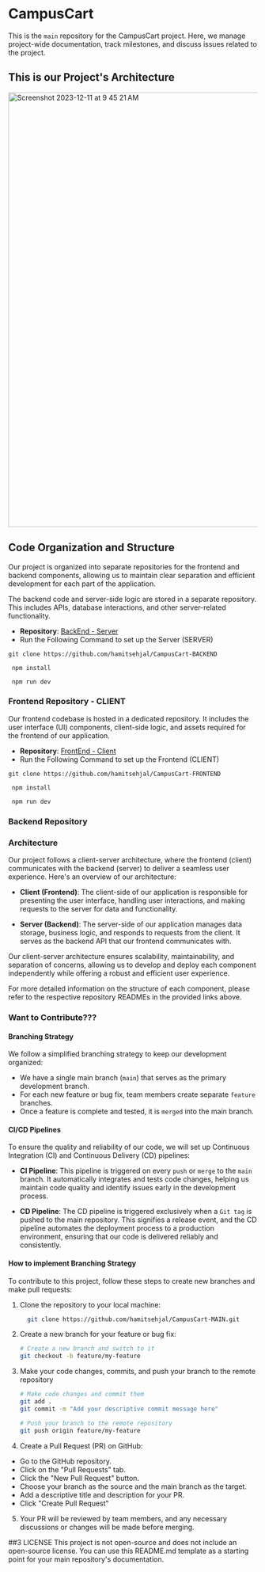 # CampusCart

This is the `main` repository for the CampusCart project. Here, we manage project-wide documentation, track milestones, and discuss issues related to the project.

## This is our Project's Architecture

<img width="878" alt="Screenshot 2023-12-11 at 9 45 21 AM" src="https://github.com/hamitsehjal/CampusCart/assets/73131093/37628485-4fb8-4d50-b6fb-794f286869e2">


## Code Organization and Structure

Our project is organized into separate repositories for the frontend and backend components, allowing us to maintain clear separation and efficient development for each part of the application.


The backend code and server-side logic are stored in a separate repository. This includes APIs, database interactions, and other server-related functionality.

- **Repository**: [BackEnd - Server](https://github.com/hamitsehjal/CampusCart-BACKEND)
- Run the Following Command to set up the Server (SERVER)
 ```
 git clone https://github.com/hamitsehjal/CampusCart-BACKEND
```
```
 npm install
```
```
 npm run dev
```


### Frontend Repository - CLIENT

Our frontend codebase is hosted in a dedicated repository. It includes the user interface (UI) components, client-side logic, and assets required for the frontend of our application.

- **Repository**: [FrontEnd - Client](https://github.com/hamitsehjal/CampusCart-FRONTEND)
- Run the Following Command to set up the Frontend (CLIENT)
 ```
 git clone https://github.com/hamitsehjal/CampusCart-FRONTEND
```
```
 npm install
```
```
 npm run dev
```

### Backend Repository

### Architecture

Our project follows a client-server architecture, where the frontend (client) communicates with the backend (server) to deliver a seamless user experience. Here's an overview of our architecture:

- **Client (Frontend)**: The client-side of our application is responsible for presenting the user interface, handling user interactions, and making requests to the server for data and functionality.

- **Server (Backend)**: The server-side of our application manages data storage, business logic, and responds to requests from the client. It serves as the backend API that our frontend communicates with.

Our client-server architecture ensures scalability, maintainability, and separation of concerns, allowing us to develop and deploy each component independently while offering a robust and efficient user experience.

For more detailed information on the structure of each component, please refer to the respective repository READMEs in the provided links above.

### Want to Contribute???
#### Branching Strategy

We follow a simplified branching strategy to keep our development organized:

- We have a single main branch (`main`) that serves as the primary development branch.
- For each new feature or bug fix, team members create separate `feature` branches.
- Once a feature is complete and tested, it is `merged` into the main branch.

#### CI/CD Pipelines

To ensure the quality and reliability of our code, we will set up Continuous Integration (CI) and Continuous Delivery (CD) pipelines:

- **CI Pipeline**: This pipeline is triggered on every `push` or `merge` to the `main` branch. It automatically integrates and tests code changes, helping us maintain code quality and identify issues early in the development process.

- **CD Pipeline**: The CD pipeline is triggered exclusively when a `Git tag` is pushed to the main repository. This signifies a release event, and the CD pipeline automates the deployment process to a production environment, ensuring that our code is delivered reliably and consistently.

#### How to implement Branching Strategy

To contribute to this project, follow these steps to create new branches and make pull requests:

1. Clone the repository to your local machine:
   ```bash
     git clone https://github.com/hamitsehjal/CampusCart-MAIN.git
   ```
2. Create a new branch for your feature or bug fix:
   ```bash
   # Create a new branch and switch to it
   git checkout -b feature/my-feature
   ```
3. Make your code changes, commits, and push your branch to the remote repository
   ```bash
   # Make code changes and commit them
   git add .
   git commit -m "Add your descriptive commit message here"

   # Push your branch to the remote repository
   git push origin feature/my-feature
   ```

4. Create a Pull Request (PR) on GitHub:
  - Go to the GitHub repository.
  - Click on the "Pull Requests" tab.
  - Click the "New Pull Request" button.
  - Choose your branch as the source and the main branch as the target.
  - Add a descriptive title and description for your PR.
  - Click "Create Pull Request"

5. Your PR will be reviewed by team members, and any necessary discussions or changes will be made before merging.


##3 LICENSE
This project is not open-source and does not include an open-source license.
You can use this README.md template as a starting point for your main repository's documentation. 




